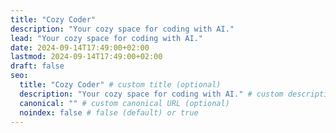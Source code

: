 ```yaml
---
title: "Cozy Coder"
description: "Your cozy space for coding with AI."
lead: "Your cozy space for coding with AI."
date: 2024-09-14T17:49:00+02:00
lastmod: 2024-09-14T17:49:00+02:00
draft: false
seo:
  title: "Cozy Coder" # custom title (optional)
  description: "Your cozy space for coding with AI." # custom description (recommended)
  canonical: "" # custom canonical URL (optional)
  noindex: false # false (default) or true
---
```

